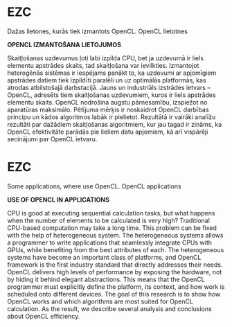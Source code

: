 EZC
====
Dažas lietones, kurās tiek izmantots OpenCL.
OpenCL lietotnes

**OPENCL IZMANTOŠANA LIETOJUMOS**

Skaitļošanas uzdevumus ļoti labi izpilda CPU, bet ja uzdevumā ir liels elementu apstrādes skaits, tad skaitļošana var ievilkties. Izmantojot heterogēnās sistēmas ir iespējams panākt to, ka uzdevumi ar apjomīgiem apstrādes datiem tiek izpildīti paralēli un uz optimālās platformās, kas atrodas atbilstošajā darbstacijā. Jauns un industriāls izstrādes ietvars – OpenCL, adresēts tiem skaitļošanas uzdevumiem, kuros ir liels apstrādes elementu skaits. OpenCL nodrošina augstu pārnesamību, izspiežot no aparatūras maksimālo. Pētījuma mērķis ir noskaidrot OpenCL darbības principu un kādos algoritmos labāk ir pielietot. Rezultātā ir vairāki analīžu rezultāti par dažādiem skaitļošanas algoritmiem, kur jau tagad ir zināms, ka OpenCL efektivitāte parādās pie lieliem datu apjomiem, kā arī vispārēji secinājumi par OpenCL ietvaru.

EZC
====
Some applications, where use OpenCL.
OpenCL applications

**USE OF OPENCL IN APPLICATIONS**

CPU is good at executing sequential calculation tasks, but what happens when the number of elements to be calculated is very high? Traditional CPU-based computation may take a long time. This problem can be fixed with the help of heterogeneous system. The heterogeneous systems allows a programmer to write applications that seamlessly integrate CPUs with GPUs, while benefiting from the best attributes of each. The heterogeneous systems have become an important class of platforms, and OpenCL framework is the first industry standard that directly addresses their needs. OpenCL delivers high levels of performance by exposing the hardware, not by hiding it behind elegant abstractions. This means that the OpenCL programmer must explicitly define the platform, its context, and how work is scheduled onto different devices. The goal of this research is to show how OpenCL works and which algorithms are most suited for OpenCL calculation. As the result, we describe several analysis and conclusions about OpenCL efficiency.

